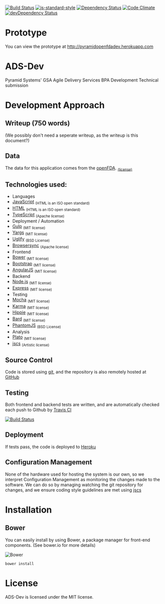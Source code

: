 [![Build Status](https://travis-ci.org/PyramidSystemsInc/ADS-Dev.svg?branch=dev)](https://travis-ci.org/PyramidSystemsInc/ADS-Dev) 
[![js-standard-style](https://img.shields.io/badge/code%20style-standard-brightgreen.svg?style=flat)](https://github.com/feross/standard) 
[![Dependency Status](https://www.versioneye.com/user/projects/558b7920306662001e000b09/badge.svg?style=flat)](https://www.versioneye.com/user/projects/558b7920306662001e000b09)
[![Code Climate](https://codeclimate.com/github/PyramidSystemsInc/ADS-Dev/badges/gpa.svg)](https://codeclimate.com/github/PyramidSystemsInc/ADS-Dev)
[![devDependency Status](https://david-dm.org/PyramidSystemsInc/ADS-Dev/dev-status.svg)](https://david-dm.org/PyramidSystemsInc/ADS-Dev#info=devDependencies)

# Prototype
You can view the prototype at http://pyramidopenfdadev.herokuapp.com

# ADS-Dev
Pyramid Systems' GSA Agile Delivery Services BPA Development Technical submission

# Development Approach

## Writeup (750 words)
(We possibly don't need a seperate writeup, as the writeup is this document?) 

## Data

The data for this application comes from the [openFDA](https://open.fda.gov). <sub>[(license)](https://open.fda.gov/license/)</sub>

## Technologies used:

* Languages
 * [JavaScript](https://en.wikipedia.org/wiki/JavaScript) <sub>(HTML is an ISO open standard)</sub>
 * [HTML](https://en.wikipedia.org/wiki/HTML) <sub>(HTML is an ISO open standard)</sub>
 * [TypeScript](http://www.typescriptlang.org/) <sub>(Apache license)</sub>
* Deployment / Automation
 * [Gulp](http://gulpjs.com/) <sub>(MIT license)</sub>
 * [Yargs](https://www.npmjs.com/package/yargs) <sub>(MIT license)</sub>
 * [Uglify](http://lisperator.net/uglifyjs/) <sub>(BSD License)</sub>
 * [Browsersync](http://www.browsersync.io/) <sub>(Apache license)</sub>
* Frontend
 * [Bower](http://bower.io/) <sub>(MIT license)</sub>
 * [Bootstrap](http://getbootstrap.com) <sub>(MIT license)</sub>
 * [AngularJS](http://angularjs.org/) <sub>(MIT license)</sub>
* Backend
 * [Node.js](https://nodejs.org/) <sub>(MIT license)</sub>
 * [Express](http://expressjs.com/) <sub>(MIT license)</sub>
* Testing
 * [Mocha](http://mochajs.org/) <sub>(MIT license)</sub>
 * [Karma](http://karma-runner.github.io/) <sub>(MIT license)</sub>
 * [Hippie](https://github.com/vesln/hippie) <sub>(MIT license)</sub>
 * [Bard](https://github.com/wardbell/bardjs) <sub>(MIT license)</sub>
 * [PhantomJS](http://phantomjs.org/) <sub>(BSD License)</sub>
* Analysis
 * [Plato](https://github.com/es-analysis/plato) <sub>(MIT license)</sub>
 * [jscs](https://www.npmjs.com/package/jscs) <sub>(Artistic license)</sub>
 
## Source Control

Code is stored using [git](http://www.git-scm.com/), and the repository is also remotely hosted at [GitHub](https://github.com/PyramidSystemsInc/ADS-Dev)
 
## Testing

Both frontend and backend tests are written, and are automatically checked each push to Github by [Travis CI](https://travis-ci.org/)

[![Build Status](https://travis-ci.org/PyramidSystemsInc/ADS-Dev.svg?branch=dev)](https://travis-ci.org/PyramidSystemsInc/ADS-Dev)

## Deployment

If tests pass, the code is deployed to [Heroku](http://pyramidopenfdadev.herokuapp.com)

## Configuration Management

None of the hardware used for hosting the system is our own, so we interpret Configuration Management as monitoring the changes made to the software. We can do so by managing watching the git repository for changes, and we ensure coding style guidelines are met using [jscs](https://www.npmjs.com/package/jscs)   

# Installation

## Bower
You can easily install  by using Bower, a package manager for front-end components. (See bower.io for more details)

![Bower](http://benschwarz.github.io/bower-badges/badge@2x.png)

`bower install `

# License
ADS-Dev is licensed under the MIT license.
